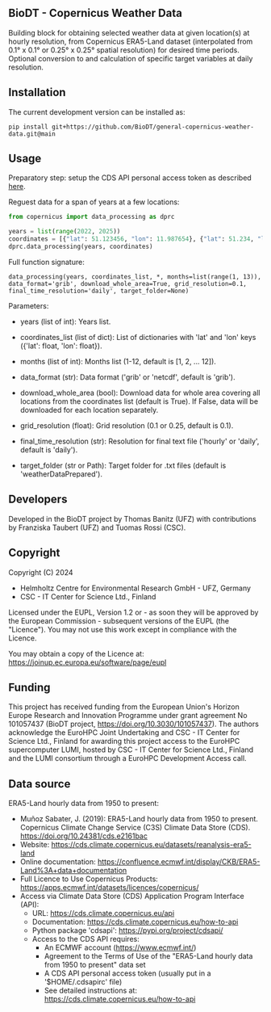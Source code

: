 ## BioDT - Copernicus Weather Data 
Building block for obtaining selected weather data at given location(s) at hourly resolution, 
   from Copernicus ERA5-Land dataset (interpolated from 0.1° x 0.1° or 0.25° x 0.25° spatial resolution)
   for desired time periods. 
   Optional conversion to and calculation of specific target variables at daily resolution. 

## Installation

The current development version can be installed as:

    pip install git+https://github.com/BioDT/general-copernicus-weather-data.git@main

## Usage

Preparatory step: setup the CDS API personal access token as described [here](https://cds.climate.copernicus.eu/how-to-api).

Reguest data for a span of years at a few locations:

```python
from copernicus import data_processing as dprc

years = list(range(2022, 2025))
coordinates = [{"lat": 51.123456, "lon": 11.987654}, {"lat": 51.234, "lon": 11.876}, {"lat": 51.33, "lon": 11.66}]
dprc.data_processing(years, coordinates)
```

Full function signature: 

`data_processing(years, coordinates_list, *,
    months=list(range(1, 13)),
    data_format='grib',
    download_whole_area=True,
    grid_resolution=0.1,
    final_time_resolution='daily',
    target_folder=None)`

Parameters:
- years (list of int): Years list.
- coordinates_list (list of dict): List of dictionaries with 'lat' and 'lon' keys ({'lat': float, 'lon': float}).

- months (list of int): Months list (1-12, default is [1, 2, ... 12]).
- data_format (str): Data format ('grib' or 'netcdf', default is 'grib').
- download_whole_area (bool): Download data for whole area covering all locations from the coordinates list (default is True). 
  If False, data will be downloaded for each location separately.
- grid_resolution (float): Grid resolution (0.1 or 0.25, default is 0.1).
- final_time_resolution (str): Resolution for final text file ('hourly' or 'daily', default is 'daily').
- target_folder (str or Path): Target folder for .txt files (default is 'weatherDataPrepared').

## Developers
Developed in the BioDT project by Thomas Banitz (UFZ) with contributions by Franziska Taubert (UFZ) 
and Tuomas Rossi (CSC).

## Copyright
Copyright (C) 2024
- Helmholtz Centre for Environmental Research GmbH - UFZ, Germany
- CSC - IT Center for Science Ltd., Finland

Licensed under the EUPL, Version 1.2 or - as soon they will be approved
by the European Commission - subsequent versions of the EUPL (the "Licence").
You may not use this work except in compliance with the Licence.

You may obtain a copy of the Licence at:
https://joinup.ec.europa.eu/software/page/eupl

## Funding
This project has received funding from the European Union's Horizon Europe Research and Innovation
Programme under grant agreement No 101057437 (BioDT project, https://doi.org/10.3030/101057437).
The authors acknowledge the EuroHPC Joint Undertaking and CSC - IT Center for Science Ltd., Finland
for awarding this project access to the EuroHPC supercomputer LUMI, hosted by CSC - IT Center for
Science Ltd., Finland and the LUMI consortium through a EuroHPC Development Access call.

## Data source
ERA5-Land hourly data from 1950 to present:
- Muñoz Sabater, J. (2019):
ERA5-Land hourly data from 1950 to present. 
Copernicus Climate Change Service (C3S) Climate Data Store (CDS). https://doi.org/10.24381/cds.e2161bac
- Website: https://cds.climate.copernicus.eu/datasets/reanalysis-era5-land
- Online documentation: https://confluence.ecmwf.int/display/CKB/ERA5-Land%3A+data+documentation
- Full Licence to Use Copernicus Products: https://apps.ecmwf.int/datasets/licences/copernicus/
- Access via Climate Data Store (CDS) Application Program Interface (API):
   - URL: https://cds.climate.copernicus.eu/api
   - Documentation: https://cds.climate.copernicus.eu/how-to-api
   - Python package 'cdsapi': https://pypi.org/project/cdsapi/
   - Access to the CDS API requires:
      - An ECMWF account (https://www.ecmwf.int/)
      - Agreement to the Terms of Use of the "ERA5-Land hourly data from 1950 to present" data set
      - A CDS API personal access token (usually put in a '$HOME/.cdsapirc' file)
      - See detailed instructions at: https://cds.climate.copernicus.eu/how-to-api
